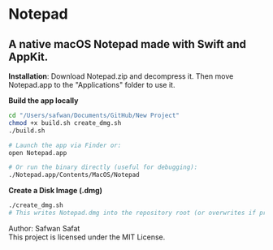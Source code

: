# Notepad  
## A native macOS Notepad made with Swift and AppKit. 

**Installation**: Download Notepad.zip and decompress it. Then move Notepad.app to the "Applications" folder to use it.  

**Build the app locally**

```bash
cd "/Users/safwan/Documents/GitHub/New Project"
chmod +x build.sh create_dmg.sh
./build.sh

# Launch the app via Finder or:
open Notepad.app

# Or run the binary directly (useful for debugging):
./Notepad.app/Contents/MacOS/Notepad
```

**Create a Disk Image (.dmg)**

```bash
./create_dmg.sh
# This writes Notepad.dmg into the repository root (or overwrites if present).
```

Author: Safwan Safat  
This project is licensed under the MIT License. 
